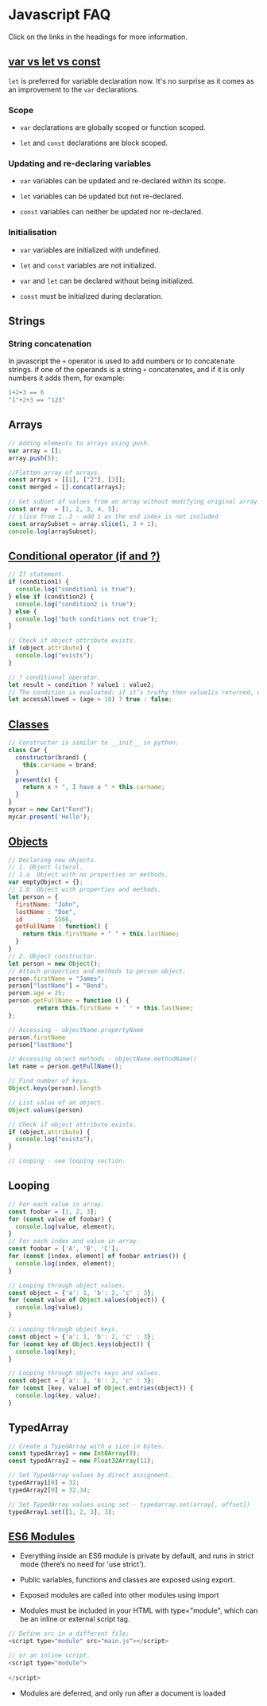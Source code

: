 # Javascript FAQ

Click on the links in the headings for more information.

## [var vs let vs const](https://dev.to/sarah_chima/var-let-and-const--whats-the-difference-69e)

`let` is preferred for variable declaration now. It's no surprise as it comes as an improvement to the `var` declarations.

### Scope

- ``var`` declarations are globally scoped or function scoped.

- ``let`` and ``const`` declarations are block scoped.

### Updating and re-declaring variables

- ``var`` variables can be updated and re-declared within its scope.

- ``let`` variables can be updated but not re-declared.

- ``const`` variables can neither be updated nor re-declared.

### Initialisation

- `var` variables are initialized with undefined.

- `let` and `const` variables are not initialized.

- `var` and `let` can be declared without being initialized.

- `const` must be initialized during declaration.

## Strings

### String concatenation
In javascript the `+` operator is used to add numbers or to concatenate strings. if one of the operands is a string `+` concatenates, and if it is only numbers it adds them, for example:
```javascript
1+2+3 == 6
"1"+2+3 == "123"
```

## Arrays
```javascript
// Adding elements to arrays using push.
var array = [];
array.push(5);

//Flatten array of arrays.
const arrays = [[1], ["2"], [3]];
const merged = [].concat(arrays);

// Get subset of values from an array without modifying original array.
const array  = [1, 2, 3, 4, 5];
// slice from 1..3 - add 1 as the end index is not included
const arraySubset = array.slice(1, 3 + 1);
console.log(arraySubset);
```

## [Conditional operator (if and ?)](https://javascript.info/ifelse#:~:text=The%20so%2Dcalled%20%E2%80%9Cconditional%E2%80%9D,JavaScript%20which%20has%20that%20many.)

```javascript
// If statement.
if (condition1) {
  console.log("condition1 is true");
} else if (condition2) {
  console.log("condition2 is true");
} else {
  console.log("both conditions not true");
}

// Check if object attribute exists.
if (object.attribute) {
  console.log("exists");
}

// ? conditional operator.
let result = condition ? value1 : value2;
// The condition is evaluated: if it’s truthy then value1is returned, otherwise – value2, e.g:
let accessAllowed = (age > 18) ? true : false;
```


## [Classes](https://www.w3schools.com/Js/js_classes.asp)

```javascript
// Constructor is similar to __init__ in python.
class Car {
  constructor(brand) {
    this.carname = brand;
  }
  present(x) {
    return x + ", I have a " + this.carname;
  }
}
mycar = new Car("Ford");
mycar.present('Hello');
```

## [Objects](https://www.tutorialsteacher.com/javascript/javascript-object)

```javascript
// Declaring new objects.
// 1. Object literal.
// 1.a  Object with no properties or methods.
var emptyObject = {};
// 1.b  Object with properties and methods.
let person = {
  firstName: "John",
  lastName : "Doe",
  id       : 5566,
  getFullName : function() {
    return this.firstName + " " + this.lastName;
  }
}
// 2. Object constructor.
let person = new Object();
// Attach properties and methods to person object.
person.firstName = "James";
person["lastName"] = "Bond";
person.age = 25;
person.getFullName = function () {
        return this.firstName + ' ' + this.lastName;
};

// Accessing - objectName.propertyName
person.firstName
person["lastName"]

// Accessing object methods - objectName.methodName()
let name = person.getFullName();

// Find number of keys.
Object.keys(person).length

// List value of an object.
Object.values(person)

// Check if object attribute exists.
if (object.attribute) {
  console.log("exists");
}

// Looping - see looping section.
```

## Looping

```javascript
// For each value in array.
const foobar = [1, 2, 3];
for (const value of foobar) {
  console.log(value, element);
}
// For each index and value in array.
const foobar = ['A', 'B', 'C'];
for (const [index, element] of foobar.entries()) {
  console.log(index, element);
}

// Looping through object values.
const object = {'a': 1, 'b': 2, 'c' : 3};
for (const value of Object.values(object)) {
  console.log(value);
}

// Looping through object keys.
const object = {'a': 1, 'b': 2, 'c' : 3};
for (const key of Object.keys(object)) {
  console.log(key);
}

// Looping through objects keys and values.
const object = {'a': 1, 'b': 2, 'c' : 3};
for (const [key, value] of Object.entries(object)) {
  console.log(key, value);
}
```

## TypedArray

```javascript
// Create a TypedArray with a size in bytes.
const typedArray1 = new Int8Array(8);
const typedArray2 = new Float32Array(11);

// Set TypedArray values by direct assignment.
typedArray1[0] = 32;
typedArray2[0] = 32.34;

// Set TypedArray values using set - typedarray.set(array[, offset])
typedArray1.set([1, 2, 3], 3);
```

## [ES6 Modules](https://medium.com/backticks-tildes/introduction-to-es6-modules-49956f580da)

- Everything inside an ES6 module is private by default, and runs in strict mode (there’s no need for 'use strict').

- Public variables, functions and classes are exposed using export.

- Exposed modules are called into other modules using import

- Modules must be included in your HTML with type="module", which can be an inline or external script tag.

```javascript
// Define src in a different file;
<script type="module" src="main.js"></script>

// or an inline script.
<script type="module">
 
</script>
```
- Modules are deferred, and only run after a document is loaded